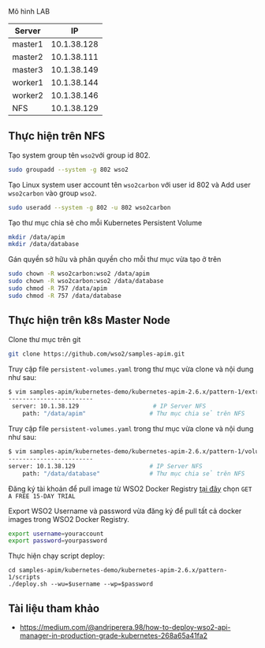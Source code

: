 Mô hình LAB

|Server|IP|
|------|--|
|master1|10.1.38.128|
|master2|10.1.38.111|
|master3|10.1.38.149|
|worker1|10.1.38.144|
|worker2|10.1.38.146|
|NFS|10.1.38.129|

## Thực hiện trên NFS
Tạo system group tên `wso2`với group id 802.
```sh
sudo groupadd --system -g 802 wso2
```
Tạo Linux system user account tên `wso2carbon` với user id 802 và Add user `wso2carbon` vào group `wso2`.
```sh
sudo useradd --system -g 802 -u 802 wso2carbon
```
Tạo thư mục chia sẻ cho mỗi Kubernetes Persistent Volume
```sh
mkdir /data/apim
mkdir /data/database
```
Gán quyền sở hữu và phân quyền cho mỗi thư mục vừa tạo ở trên
```sh
sudo chown -R wso2carbon:wso2 /data/apim
sudo chown -R wso2carbon:wso2 /data/database
sudo chmod -R 757 /data/apim
sudo chmod -R 757 /data/database
```
## Thực hiện trên k8s Master Node
Clone thư mục trên git
```sh
git clone https://github.com/wso2/samples-apim.git
```
Truy cập file `persistent-volumes.yaml` trong thư mục vừa clone và nội dung như sau:
```sh
$ vim samples-apim/kubernetes-demo/kubernetes-apim-2.6.x/pattern-1/extras/rdbms/volumes/persistent-volumes.yaml`
------------------------
 server: 10.1.38.129                     # IP Server NFS
    path: "/data/apim"                  # Thư mục chia sẻ trên NFS
```
Truy cập file `persistent-volumes.yaml` trong thư mục vừa clone và nội dung như sau:
```sh
$ vim samples-apim/kubernetes-demo/kubernetes-apim-2.6.x/pattern-1/volumes/persistent-volumes.yaml
------------------------
server: 10.1.38.129                     # IP Server NFS
    path: "/data/database"              # Thư mục chia sẻ trên NFS
```
Đăng ký tài khoản để pull image từ WSO2 Docker Registry [tại đây](https://wso2.com/subscription) chọn `GET A FREE 15-DAY TRIAL`

Export WSO2 Username và password vừa đăng ký để pull tất cả docker images trong WSO2 Docker Registry.
```sh
export username=youraccount
export password=yourpassword
```
Thực hiện chạy script deploy:
```
cd samples-apim/kubernetes-demo/kubernetes-apim-2.6.x/pattern-1/scripts
./deploy.sh --wu=$username --wp=$password
````
## Tài liệu tham khảo
- https://medium.com/@andriperera.98/how-to-deploy-wso2-api-manager-in-production-grade-kubernetes-268a65a41fa2
